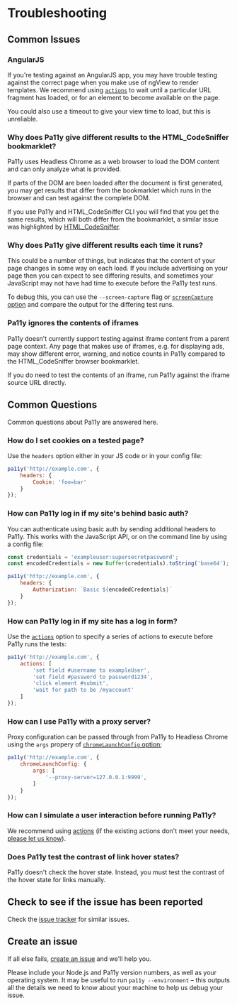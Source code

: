 # Troubleshooting

## Common Issues

### AngularJS

If you're testing against an AngularJS app, you may have trouble testing against the correct page when you make use of ngView to render templates. We recommend using [`actions`][actions] to wait until a particular URL fragment has loaded, or for an element to become available on the page.

You could also use a timeout to give your view time to load, but this is unreliable.

### Why does Pa11y give different results to the HTML_CodeSniffer bookmarklet?

Pa11y uses Headless Chrome as a web browser to load the DOM content and can only analyze what is provided.

If parts of the DOM are been loaded after the document is first generated, you may get results that differ from the bookmarklet which runs in the browser and can test against the complete DOM.

If you use Pa11y and HTML_CodeSniffer CLI you will find that you get the same results, which will both differ from the bookmarklet, a similar issue was highlighted by [HTML_CodeSniffer][sniff-issue].

### Why does Pa11y give different results each time it runs?

This could be a number of things, but indicates that the content of your page changes in some way on each load. If you include advertising on your page then you can expect to see differing results, and sometimes your JavaScript may not have had time to execute before the Pa11y test runs.

To debug this, you can use the `--screen-capture` flag or [`screenCapture` option](https://github.com/pa11y/pa11y#screencapture-string) and compare the output for the differing test runs.

### Pa11y ignores the contents of iframes

Pa11y doesn't currently support testing against iframe content from a parent page context. Any page that makes use of iframes, e.g. for displaying ads, may show different error, warning, and notice counts in Pa11y compared to the HTML_CodeSniffer browser bookmarklet.

If you do need to test the contents of an iframe, run Pa11y against the iframe source URL directly.

## Common Questions

Common questions about Pa11y are answered here.

### How do I set cookies on a tested page?

Use the `headers` option either in your JS code or in your config file:

```js
pa11y('http://example.com', {
    headers: {
        Cookie: 'foo=bar'
    }
});
```

### How can Pa11y log in if my site's behind basic auth?

You can authenticate using basic auth by sending additional headers to Pa11y. This works with the JavaScript API, or on the command line by using a config file:

```js
const credentials = 'exampleuser:supersecretpassword';
const encodedCredentials = new Buffer(credentials).toString('base64');

pa11y('http://example.com', {
    headers: {
        Authorization: `Basic ${encodedCredentials}`
    }
});
```

### How can Pa11y log in if my site has a log in form?

Use the [`actions`][actions] option to specify a series of actions to execute before Pa11y runs the tests:

```js
pa11y('http://example.com', {
    actions: [
        'set field #username to exampleUser',
        'set field #password to password1234',
        'click element #submit',
        'wait for path to be /myaccount'
    ]
});
```

### How can I use Pa11y with a proxy server?

Proxy configuration can be passed through from Pa11y to Headless Chrome using the `args` propery of [`chromeLaunchConfig` option][chromeLaunchConfig];

```js
pa11y('http://example.com', {
    chromeLaunchConfig: {
        args: [
            '--proxy-server=127.0.0.1:9999',
        ]
    }
});
```

### How can I simulate a user interaction before running Pa11y?

We recommend using [actions][actions] (if the existing actions don't meet your needs, [please let us know](https://github.com/pa11y/pa11y/issues/228)).

### Does Pa11y test the contrast of link hover states?

Pa11y doesn't check the hover state. Instead, you must test the contrast of the hover state for links manually.

## Check to see if the issue has been reported

Check the [issue tracker][issues] for similar issues.

## Create an issue

If all else fails, [create an issue][new-issue] and we'll help you.

Please include your Node.js and Pa11y version numbers, as well as your operating system. It may be useful to run `pa11y --environment` – this outputs all the details we need to know about your machine to help us debug your issue.

[actions]: https://github.com/pa11y/pa11y#actions
[chromeLaunchConfig]: https://github.com/pa11y/pa11y#chromelaunchconfig-object
[issues]: https://github.com/pa11y/pa11y/issues?utf8=%E2%9C%93&q=is%3Aissue
[new-issue]: https://github.com/pa11y/pa11y/issues/new
[ngViewLoaded]: https://github.com/angular-ui/ui-router/wiki#view-load-events
[sniff-issue]: https://github.com/squizlabs/HTML_CodeSniffer/issues/109

